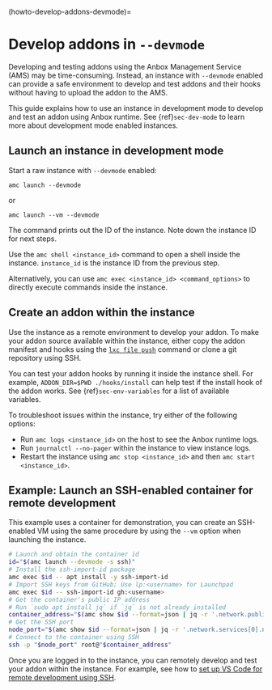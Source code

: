 (howto-develop-addons-devmode)=
# Develop addons in `--devmode`

Developing and testing addons using the Anbox Management Service (AMS) may be time-consuming. Instead, an instance with `--devmode` enabled can provide a safe environment to develop and test addons and their hooks without having to upload the addon to the AMS.

This guide explains how to use an instance in development mode to develop and test an addon using Anbox runtime. See {ref}`sec-dev-mode` to learn more about development mode enabled instances.

## Launch an instance in development mode

Start a raw instance with `--devmode` enabled:

```
amc launch --devmode
```
or

```
amc launch --vm --devmode
```
The command prints out the ID of the instance. Note down the instance ID for next steps.

Use the `amc shell <instance_id>` command to open a shell inside the instance. `instance_id` is the instance ID from the previous step.

Alternatively, you can use `amc exec <instance_id> <command_options>` to directly execute commands inside the instance.

## Create an addon within the instance

Use the instance as a remote environment to develop your addon. To make your addon source available within the instance, either copy the addon manifest and hooks using the [`lxc file push`](https://documentation.ubuntu.com/lxd/en/latest/howto/instances_access_files/#push-files-from-the-local-machine-to-the-instance) command or clone a git repository using SSH.

You can test your addon hooks by running it inside the instance shell. For example, `ADDON_DIR=$PWD ./hooks/install` can help test if the install hook of the addon works. See {ref}`sec-env-variables` for a list of available variables.

To troubleshoot issues within the instance, try either of the following options:
* Run `amc logs <instance_id>` on the host to see the Anbox runtime logs.
* Run `journalctl --no-pager` within the instance to view instance logs.
* Restart the instance using `amc stop <instance_id>` and then `amc start <instance_id>`.

## Example: Launch an SSH-enabled container for remote development

This example uses a container for demonstration, you can create an SSH-enabled VM using the same procedure by using the `--vm` option when launching the instance.

```bash
# Launch and obtain the container id
id="$(amc launch --devmode -s ssh)"
# Install the ssh-import-id package
amc exec $id -- apt install -y ssh-import-id
# Import SSH keys from GitHub; Use lp:<username> for Launchpad
amc exec $id -- ssh-import-id gh:<username>
# Get the container's public IP address
# Run `sudo apt install jq` if `jq` is not already installed
container_address="$(amc show $id --format=json | jq -r '.network.public_address')"
# Get the SSH port
node_port="$(amc show $id --format=json | jq -r '.network.services[0].node_port')"
# Connect to the container using SSH
ssh -p "$node_port" root@"$container_address"
```
Once you are logged in to the instance, you can remotely develop and test your addon within the instance. For example, see how to [set up VS Code for remote development using SSH](https://code.visualstudio.com/docs/remote/ssh).
